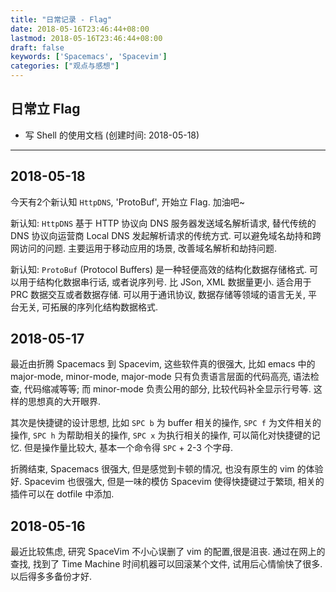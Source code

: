 ```yaml
---
title: "日常记录 - Flag"
date: 2018-05-16T23:46:44+08:00
lastmod: 2018-05-16T23:46:44+08:00
draft: false
keywords: ['Spacemacs', 'Spacevim']
categories: ["观点与感想"]
---
```


## 日常立 Flag

- 写 Shell 的使用文档 (创建时间: 2018-05-18)

---

## 2018-05-18

今天有2个新认知 `HttpDNS`, 'ProtoBuf', 开始立 Flag. 加油吧~   

新认知: `HttpDNS` 基于 HTTP 协议向 DNS 服务器发送域名解析请求, 替代传统的 DNS 协议向运营商 Local DNS 发起解析请求的传统方式. 可以避免域名劫持和跨网访问的问题. 主要运用于移动应用的场景, 改善域名解析和劫持问题.

新认知: `ProtoBuf` (Protocol Buffers) 是一种轻便高效的结构化数据存储格式. 可以用于结构化数据串行话, 或者说序列号. 比 JSon, XML 数据量更小. 适合用于 PRC 数据交互或者数据存储. 可以用于通讯协议, 数据存储等领域的语言无关, 平台无关, 可拓展的序列化结构数据格式.  




## 2018-05-17

最近由折腾 Spacemacs 到 Spacevim, 这些软件真的很强大, 比如 emacs 中的 major-mode, minor-mode, major-mode 只有负责语言层面的代码高亮, 语法检查, 代码缩减等等; 而 minor-mode 负责公用的部分, 比较代码补全显示行号等. 这样的思想真的大开眼界.

其次是快捷键的设计思想, 比如 `SPC b` 为 buffer 相关的操作, `SPC f` 为文件相关的操作, `SPC h` 为帮助相关的操作, `SPC x` 为执行相关的操作, 可以简化对快捷键的记忆. 但是操作量比较大, 基本一个命令得 `SPC` + 2-3 个字母.

折腾结束, Spacemacs 很强大, 但是感觉到卡顿的情况, 也没有原生的 vim 的体验好. Spacevim 也很强大, 但是一味的模仿 Spacevim 使得快捷键过于繁琐, 相关的插件可以在 dotfile 中添加.

## 2018-05-16 

最近比较焦虑, 研究 SpaceVim 不小心误删了 vim 的配置,很是沮丧. 通过在网上的查找, 找到了 Time Machine 时间机器可以回滚某个文件, 试用后心情愉快了很多. 以后得多多备份才好.
